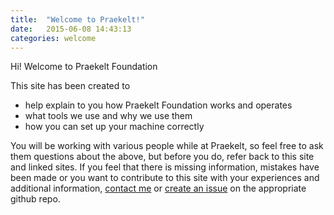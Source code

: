 ```yaml
---
title:  "Welcome to Praekelt!"
date:   2015-06-08 14:43:13
categories: welcome
---
```

Hi! Welcome to Praekelt Foundation

This site has been created to

- help explain to you how Praekelt Foundation works and operates 
- what tools we use and why we use them 
- how you can set up your machine correctly

You will be working with various people while at Praekelt, so feel free to ask them questions about the above, but before you do, refer back to this site and linked sites. If you feel that there is missing information, mistakes have been made or you want to contribute to this site with your experiences and additional information, [contact me][contact] or [create an issue][issue] on the appropriate github repo.

[contact]: ({{site.url}}/conatct/index.html) 
[issue]: https://github.com/nathanbegbie/wow/issues